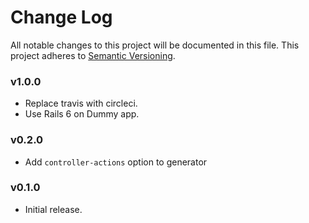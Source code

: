 # Change Log
All notable changes to this project will be documented in this file.
This project adheres to [Semantic Versioning](http://semver.org/).

### v1.0.0

* Replace travis with circleci.
* Use Rails 6 on Dummy app.

### v0.2.0

* Add `controller-actions` option to generator
### v0.1.0

* Initial release.
